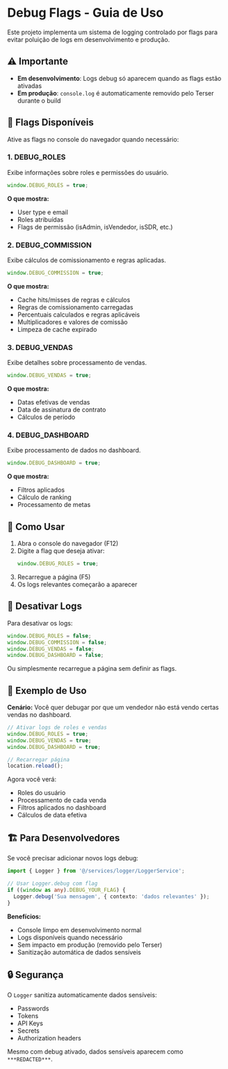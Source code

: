 # Debug Flags - Guia de Uso

Este projeto implementa um sistema de logging controlado por flags para evitar poluição de logs em desenvolvimento e produção.

## ⚠️ Importante

- **Em desenvolvimento**: Logs debug só aparecem quando as flags estão ativadas
- **Em produção**: `console.log` é automaticamente removido pelo Terser durante o build

## 🚩 Flags Disponíveis

Ative as flags no console do navegador quando necessário:

### 1. DEBUG_ROLES
Exibe informações sobre roles e permissões do usuário.

```javascript
window.DEBUG_ROLES = true;
```

**O que mostra:**
- User type e email
- Roles atribuídas
- Flags de permissão (isAdmin, isVendedor, isSDR, etc.)

### 2. DEBUG_COMMISSION
Exibe cálculos de comissionamento e regras aplicadas.

```javascript
window.DEBUG_COMMISSION = true;
```

**O que mostra:**
- Cache hits/misses de regras e cálculos
- Regras de comissionamento carregadas
- Percentuais calculados e regras aplicáveis
- Multiplicadores e valores de comissão
- Limpeza de cache expirado

### 3. DEBUG_VENDAS
Exibe detalhes sobre processamento de vendas.

```javascript
window.DEBUG_VENDAS = true;
```

**O que mostra:**
- Datas efetivas de vendas
- Data de assinatura de contrato
- Cálculos de período

### 4. DEBUG_DASHBOARD
Exibe processamento de dados no dashboard.

```javascript
window.DEBUG_DASHBOARD = true;
```

**O que mostra:**
- Filtros aplicados
- Cálculo de ranking
- Processamento de metas

## 🔧 Como Usar

1. Abra o console do navegador (F12)
2. Digite a flag que deseja ativar:
   ```javascript
   window.DEBUG_ROLES = true;
   ```
3. Recarregue a página (F5)
4. Os logs relevantes começarão a aparecer

## 🔕 Desativar Logs

Para desativar os logs:

```javascript
window.DEBUG_ROLES = false;
window.DEBUG_COMMISSION = false;
window.DEBUG_VENDAS = false;
window.DEBUG_DASHBOARD = false;
```

Ou simplesmente recarregue a página sem definir as flags.

## 📝 Exemplo de Uso

**Cenário:** Você quer debugar por que um vendedor não está vendo certas vendas no dashboard.

```javascript
// Ativar logs de roles e vendas
window.DEBUG_ROLES = true;
window.DEBUG_VENDAS = true;
window.DEBUG_DASHBOARD = true;

// Recarregar página
location.reload();
```

Agora você verá:
- Roles do usuário
- Processamento de cada venda
- Filtros aplicados no dashboard
- Cálculos de data efetiva

## 🏗️ Para Desenvolvedores

Se você precisar adicionar novos logs debug:

```typescript
import { Logger } from '@/services/logger/LoggerService';

// Usar Logger.debug com flag
if ((window as any).DEBUG_YOUR_FLAG) {
  Logger.debug('Sua mensagem', { contexto: 'dados relevantes' });
}
```

**Benefícios:**
- Console limpo em desenvolvimento normal
- Logs disponíveis quando necessário
- Sem impacto em produção (removido pelo Terser)
- Sanitização automática de dados sensíveis

## 🔒 Segurança

O `Logger` sanitiza automaticamente dados sensíveis:
- Passwords
- Tokens
- API Keys
- Secrets
- Authorization headers

Mesmo com debug ativado, dados sensíveis aparecem como `***REDACTED***`.
